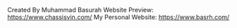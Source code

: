 Created By Muhammad Basurah
Website Preview: https://www.chassisvin.com/
My Personal Website: https://www.basrh.com/